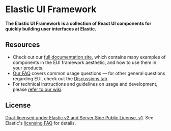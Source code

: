 <img src="https://repository-images.githubusercontent.com/107422373/b6180480-a1d7-11eb-8a3c-902086232aa7" alt="" />

# Elastic UI Framework

**The Elastic UI Framework is a collection of React UI components for quickly building user interfaces at Elastic.**

## Resources

- Check out our [full documentation site](https://eui.elastic.co), which contains many examples of components in the EUI framework aesthetic, and how to use them in your products.
- [Our FAQ](https://github.com/elastic/eui#frequently-asked-questions) covers common usage questions — for other general questions regarding EUI, check out the [Discussions tab](https://github.com/elastic/eui/discussions).
- For technical instructions and guidelines on usage and development, please [refer to our wiki](https://github.com/elastic/eui/tree/main/wiki).

## License

[Dual-licensed under Elastic v2 and Server Side Public License, v1][license]. See Elastic's [licensing FAQ][licensing-faq] for details.

[license]: LICENSE.txt
[licensing-faq]: https://www.elastic.co/pricing/faq/licensing#im-using-eui-or-elastic-charts-in-my-application-outside-of-kibana-how-does-this-affect-me
